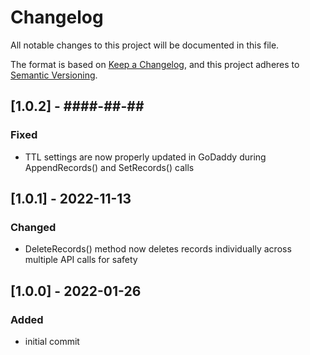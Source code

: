 # Changelog
All notable changes to this project will be documented in this file.

The format is based on [Keep a Changelog](https://keepachangelog.com/en/1.0.0/),
and this project adheres to [Semantic Versioning](https://semver.org/spec/v2.0.0.html).

## [1.0.2] - ####-##-##
### Fixed
  - TTL settings are now properly updated in GoDaddy during AppendRecords() and SetRecords() calls

## [1.0.1] - 2022-11-13
### Changed
  - DeleteRecords() method now deletes records individually across multiple API calls for safety

## [1.0.0] - 2022-01-26
### Added
  - initial commit